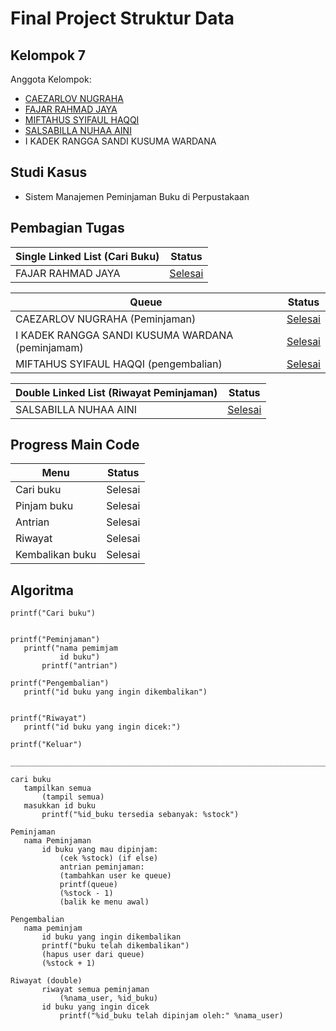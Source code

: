 # Final Project Struktur Data
## Kelompok 7
Anggota Kelompok:
- [CAEZARLOV NUGRAHA](https://github.com/CATSSRIN)
- [FAJAR RAHMAD JAYA](https://github.com/Fajar-RahmadJaya)
- [MIFTAHUS SYIFAUL HAQQI](https://github.com/MiftahusHaqqi)
- [SALSABILLA NUHAA AINI](https://github.com/SALSABILLANUHAAAINI)
- I KADEK RANGGA SANDI KUSUMA WARDANA

## Studi Kasus
- Sistem Manajemen Peminjaman Buku di Perpustakaan

## Pembagian Tugas
|Single Linked List (Cari Buku)| Status|
|------------------------------|-------|
|FAJAR RAHMAD JAYA             |[Selesai](https://github.com/CATSSRIN/Final-Project-Struktur-Data/blob/main/Pembagian%20Tugas/Cari%20Buku/Cari%20Buku.c)|

|Queue| Status|
|-----|-------|
|CAEZARLOV NUGRAHA (Peminjaman)|[Selesai](https://github.com/CATSSRIN/Final-Project-Struktur-Data/blob/main/Pembagian%20Tugas/peminjaman/menu%20peminjaman.c)|
|I KADEK RANGGA SANDI KUSUMA WARDANA (peminjamam)|[Selesai](https://github.com/CATSSRIN/Final-Project-Struktur-Data/blob/main/Pembagian%20Tugas/peminjaman/menu%20peminjaman.c)|
|MIFTAHUS SYIFAUL HAQQI (pengembalian)|[Selesai](https://github.com/CATSSRIN/Final-Project-Struktur-Data/blob/main/Pembagian%20Tugas/Pengembalian/Menu%20Pengembalian.c)|

|Double Linked List (Riwayat Peminjaman)|Status|
|----------------------------|------|
|SALSABILLA NUHAA AINI       |[Selesai](https://github.com/CATSSRIN/Final-Project-Struktur-Data/blob/main/Pembagian%20Tugas/riwayat/riwayat%20peminjaman.c)|

## Progress Main Code
|Menu|Status|
|------|------|
|Cari buku| Selesai |
|Pinjam buku| Selesai |
|Antrian| Selesai |
|Riwayat| Selesai |
|Kembalikan buku| Selesai |

 ## Algoritma
 ```
printf("Cari buku")


printf("Peminjaman")
    printf("nama pemimjam
            id buku")
        printf("antrian")

printf("Pengembalian")
    printf("id buku yang ingin dikembalikan")


printf("Riwayat")
    printf("id buku yang ingin dicek:")

printf("Keluar")

__________________________________________________________________________________

cari buku   
    tampilkan semua
        (tampil semua)
    masukkan id buku    
        printf("%id_buku tersedia sebanyak: %stock")

Peminjaman
    nama Peminjaman
        id buku yang mau dipinjam:
            (cek %stock) (if else)
            antrian peminjaman: 
            (tambahkan user ke queue)
            printf(queue)
            (%stock - 1)
            (balik ke menu awal)

Pengembalian
    nama peminjam
        id buku yang ingin dikembalikan
        printf("buku telah dikembalikan")
        (hapus user dari queue)
        (%stock + 1)

Riwayat (double)
        riwayat semua peminjaman
            (%nama_user, %id_buku)
        id buku yang ingin dicek
            printf("%id_buku telah dipinjam oleh:" %nama_user)
```
